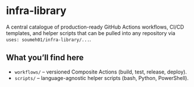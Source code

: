 # infra-library

A central catalogue of production-ready GitHub Actions workflows, CI/CD
templates, and helper scripts that can be pulled into any repository via
`uses: soumeh01/infra-library/...`.

## What you’ll find here

* `workflows/`   – versioned Composite Actions (build, test, release, deploy).  
* `scripts/`     – language-agnostic helper scripts (bash, Python, PowerShell).  
